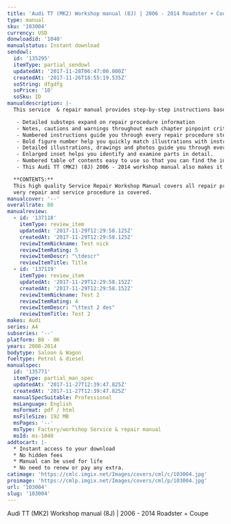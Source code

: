 ```yaml
---
title: 'Audi TT (MK2) Workshop manual (8J) | 2006 - 2014 Roadster + Coupe '
type: manual
sku: '103004'
currency: USD
donwloadid: '1040'
manualstatus: Instant download
sendowl:
  id: '135295'
  itemType: partial_sendowl
  updatedAt: '2017-11-28T06:47:00.000Z'
  createdAt: '2017-11-26T18:55:19.535Z'
  soString: dfgdfg
  soPrice: '10'
  soSku: ID
manualdescription: |-
  This service  & repair manual provides step-by-step instructions based on the complete disassembly of the machine. It is this level of detail, along with hundreds of photos and illustrations, that guide the reader through each service and repair procedure. 

   - Detailed substeps expand on repair procedure information 
   - Notes, cautions and warnings throughout each chapter pinpoint critical information. 
   - Numbered instructions guide you through every repair procedure step by step. 
   - Bold figure number help you quickly match illustrations with instructions. 
   - Detailed illustrations, drawings and photos guide you through every procedure. 
   - Enlarged inset helps you identify and examine parts in detail. 
   - Numbered table of contents easy to use so that you can find the information you need fast. 
   - This Audi TT (MK2) (8J) 2006 - 2014 workshop manual also makes it easy to diagnose and repair problems with your machines electrical system. Troubleshooting and electrical service procedures are combined with detailed wiring diagrams for ease of use. 

  **CONTENTS:**
  This high quality Service Repair Workshop Manual covers all repair procedures A-Z.
  very repair and service procedure is covered.
manualcover: '--'
overallrate: 80
manualreview:
  - id: '137118'
    itemType: review_item
    updatedAt: '2017-11-29T12:29:58.125Z'
    createdAt: '2017-11-29T12:29:58.125Z'
    reviewItemNickname: Test nick
    reviewItemRating: 5
    reviewItemDescr: "\tdescr"
    reviewItemTitle: Title
  - id: '137119'
    itemType: review_item
    updatedAt: '2017-11-29T12:29:58.152Z'
    createdAt: '2017-11-29T12:29:58.152Z'
    reviewItemNickname: Test 2
    reviewItemRating: 4
    reviewItemDescr: "\ttest 2 des"
    reviewItemTitle: Test 2
makes: Audi
series: A4
subseries: '--'
platform: B8 - 8K
years: 2008-2014
bodytype: Saloon & Wagon
fueltype: Petrol & diesel
manualspec:
  id: '135771'
  itemType: partial_man_spec
  updatedAt: '2017-11-27T12:39:47.825Z'
  createdAt: '2017-11-27T12:39:47.825Z'
  manualSpecSuitable: Professional
  msLanguage: English
  msFormat: pdf / html
  msFileSize: 192 MB
  msPages: '--'
  msType: Factory/workshop Service & repair manual
  msId: ms-1040
addtocart: |-
  * Instant access to your download
  * No hidden fees
  * Manual can be used for life
  * No need to renew or pay any extra.
catimage: 'https://cmlc.imgix.net/Images/covers/cml/c/103004.jpg'
proimage: 'https://cmlp.imgix.net/Images/covers/cml/p/103004.jpg'
url: '103004'
slug: '103004'
---
```


Audi TT (MK2) Workshop manual (8J) | 2006 - 2014 Roadster + Coupe 
